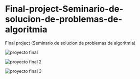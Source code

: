 # Final-project-Seminario-de-solucion-de-problemas-de-algoritmia
Final project (Seminario de solucion de problemas de algoritmia)


![proyecto final](https://github.com/isaac080G/Final-project-Seminario-de-solucion-de-problemas-de-algoritmia/assets/144733036/7c940abe-249f-4d22-9ebb-be41e553f893)

![proyecto final 2](https://github.com/isaac080G/Final-project-Seminario-de-solucion-de-problemas-de-algoritmia/assets/144733036/562537ad-9498-4c4a-85dd-8b7a6f55863d)

![proyecto final 3](https://github.com/isaac080G/Final-project-Seminario-de-solucion-de-problemas-de-algoritmia/assets/144733036/5e386fa8-59cc-4c73-8c6a-b76ad43c1668)


